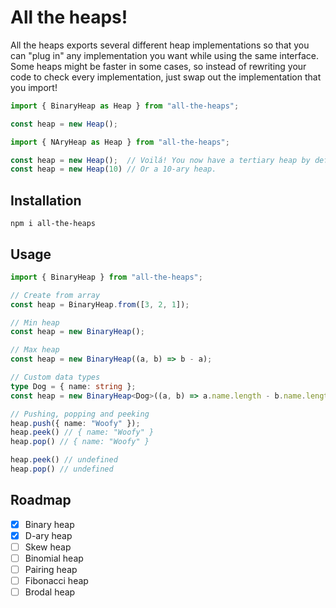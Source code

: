 # All the heaps!

All the heaps exports several different heap implementations so that you can
"plug in" any implementation you want while using the same interface. Some heaps
might be faster in some cases, so instead of rewriting your code to check every
implementation, just swap out the implementation that you import!

```ts
import { BinaryHeap as Heap } from "all-the-heaps";

const heap = new Heap();
```

```ts
import { NAryHeap as Heap } from "all-the-heaps";

const heap = new Heap();  // Voilá! You now have a tertiary heap by default
const heap = new Heap(10) // Or a 10-ary heap.
```


## Installation
```
npm i all-the-heaps
```

## Usage
```ts
import { BinaryHeap } from "all-the-heaps";

// Create from array
const heap = BinaryHeap.from([3, 2, 1]);

// Min heap
const heap = new BinaryHeap();

// Max heap
const heap = new BinaryHeap((a, b) => b - a);

// Custom data types
type Dog = { name: string };
const heap = new BinaryHeap<Dog>((a, b) => a.name.length - b.name.length);

// Pushing, popping and peeking
heap.push({ name: "Woofy" });
heap.peek() // { name: "Woofy" }
heap.pop() // { name: "Woofy" }

heap.peek() // undefined
heap.pop() // undefined
```

## Roadmap
- [x] Binary heap
- [x] D-ary heap
- [ ] Skew heap
- [ ] Binomial heap
- [ ] Pairing heap
- [ ] Fibonacci heap
- [ ] Brodal heap